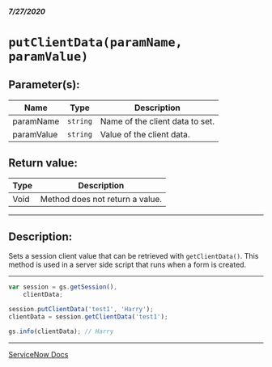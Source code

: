 ##### 7/27/2020
# `putClientData(paramName, paramValue)`
## Parameter(s):
| Name | Type | Description |
|---|---|---|
| paramName | `string` | Name of the client data to set. |
| paramValue | `string` | Value of the client data. |

## Return value:
| Type | Description |
|---|---|
| Void | Method does not return a value. |

---

## Description:
Sets a session client value that can be retrieved with `getClientData()`.  This method is used in a server side script that runs when a form is created.

---

```js
var session = gs.getSession(),
    clientData;

session.putClientData('test1', 'Harry');
clientData = session.getClientData('test1');

gs.info(clientData); // Harry
```

---

[ServiceNow Docs](https://developer.servicenow.com/dev.do#!/reference/api/newyork/server/no-namespace/c_GlideSessionScopedAPI#r_ScopedGlideSessionPutClientData_String_String)